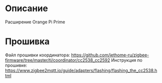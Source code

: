 # Описание
Расширение Orange Pi Prime

# Прошивка
Файл прошивки координатора: https://github.com/jethome-ru/zigbee-firmware/tree/master/ti/coordinator/cc2538_cc2592
Инструкция по прошивке: https://www.zigbee2mqtt.io/guide/adapters/flashing/flashing_the_cc2538.html